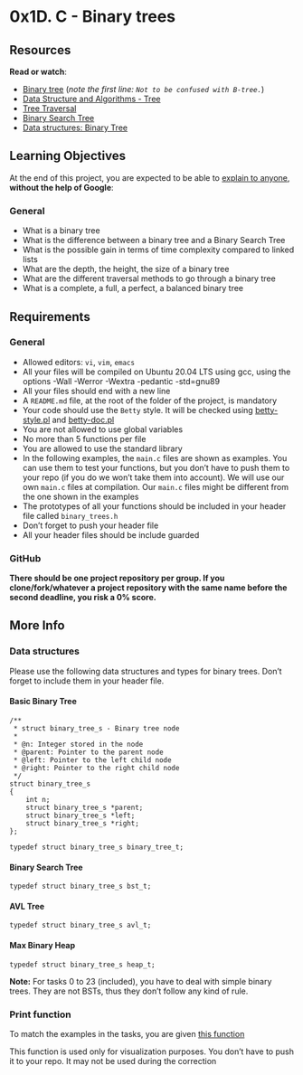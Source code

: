 <h1 class="gap">0x1D. C - Binary trees</h1>
<div class="well clean" id="project-description">
  <h2>Resources</h2>

<p><strong>Read or watch</strong>:</p>

<ul>
<li><a href="/rltoken/YjCgugjFZBKqIeU2_lF-fQ" title="Binary tree" target="_blank">Binary tree</a> (<em>note the first line: <code>Not to be confused with B-tree.</code></em>)</li>
<li><a href="/rltoken/YERnIz9OggXbBoXpiqSMEw" title="Data Structure and Algorithms - Tree" target="_blank">Data Structure and Algorithms - Tree</a> </li>
<li><a href="/rltoken/pR4-vwFxzbph4FkMF2np1Q" title="Tree Traversal" target="_blank">Tree Traversal</a> </li>
<li><a href="/rltoken/L2CpULSk9hQEOBKaGI8IkQ" title="Binary Search Tree" target="_blank">Binary Search Tree</a> </li>
<li><a href="/rltoken/jQNFgIuh8O73TqIaFeQoPA" title="Data structures: Binary Tree" target="_blank">Data structures: Binary Tree</a> </li>
</ul>

<h2>Learning Objectives</h2>

<p>At the end of this project, you are expected to be able to <a href="/rltoken/klZNog2ow2uGuFNMvk8mAQ" title="explain to anyone" target="_blank">explain to anyone</a>, <strong>without the help of Google</strong>:</p>

<h3>General</h3>

<ul>
<li>What is a binary tree</li>
<li>What is the difference between a binary tree and a Binary Search Tree</li>
<li>What is the possible gain in terms of time complexity compared to linked lists</li>
<li>What are the depth, the height, the size of a binary tree</li>
<li>What are the different traversal methods to go through a binary tree</li>
<li>What is a complete, a full, a perfect, a balanced binary tree</li>
</ul>

<h2>Requirements</h2>

<h3>General</h3>

<ul>
<li>Allowed editors: <code>vi</code>, <code>vim</code>, <code>emacs</code></li>
<li>All your files will be compiled on Ubuntu 20.04 LTS using gcc, using the options -Wall -Werror -Wextra -pedantic -std=gnu89</li>
<li>All your files should end with a new line</li>
<li>A <code>README.md</code> file, at the root of the folder of the project, is mandatory</li>
<li>Your code should use the <code>Betty</code> style. It will be checked using <a href="https://github.com/holbertonschool/Betty/blob/master/betty-style.pl" title="betty-style.pl" target="_blank">betty-style.pl</a> and <a href="https://github.com/holbertonschool/Betty/blob/master/betty-doc.pl" title="betty-doc.pl" target="_blank">betty-doc.pl</a></li>
<li>You are not allowed to use global variables</li>
<li>No more than 5 functions per file</li>
<li>You are allowed to use the standard library</li>
<li>In the following examples, the <code>main.c</code> files are shown as examples. You can use them to test your functions, but you don&rsquo;t have to push them to your repo (if you do we won&rsquo;t take them into account). We will use our own <code>main.c</code> files at compilation. Our <code>main.c</code> files might be different from the one shown in the examples</li>
<li>The prototypes of all your functions should be included in your header file called <code>binary_trees.h</code></li>
<li>Don&rsquo;t forget to push your header file</li>
<li>All your header files should be include guarded</li>
</ul>

<h3>GitHub</h3>

<p><strong>There should be one project repository per group. If you clone/fork/whatever a project repository with the same name before the second deadline, you risk a 0% score.</strong></p>

<h2>More Info</h2>

<h3>Data structures</h3>

<p>Please use the following data structures and types for binary trees. Don&rsquo;t forget to include them in your header file.</p>

<h4>Basic Binary Tree</h4>

<pre><code>/**
 * struct binary_tree_s - Binary tree node
 *
 * @n: Integer stored in the node
 * @parent: Pointer to the parent node
 * @left: Pointer to the left child node
 * @right: Pointer to the right child node
 */
struct binary_tree_s
{
    int n;
    struct binary_tree_s *parent;
    struct binary_tree_s *left;
    struct binary_tree_s *right;
};

typedef struct binary_tree_s binary_tree_t;
</code></pre>

<h4>Binary Search Tree</h4>

<pre><code>typedef struct binary_tree_s bst_t;
</code></pre>

<h4>AVL Tree</h4>

<pre><code>typedef struct binary_tree_s avl_t;
</code></pre>

<h4>Max Binary Heap</h4>

<pre><code>typedef struct binary_tree_s heap_t;
</code></pre>

<p><strong>Note:</strong> For tasks 0 to 23 (included), you have to deal with simple binary trees. They are not BSTs, thus they don&rsquo;t follow any kind of rule.</p>

<h3>Print function</h3>

<p>To match the examples in the tasks, you are given <a href="https://github.com/holbertonschool/0x1C.c" title="this function" target="_blank">this function</a></p>

<p>This function is used only for visualization purposes. You don&rsquo;t have to push it to your repo. It may not be used during the correction</p>

</div>
